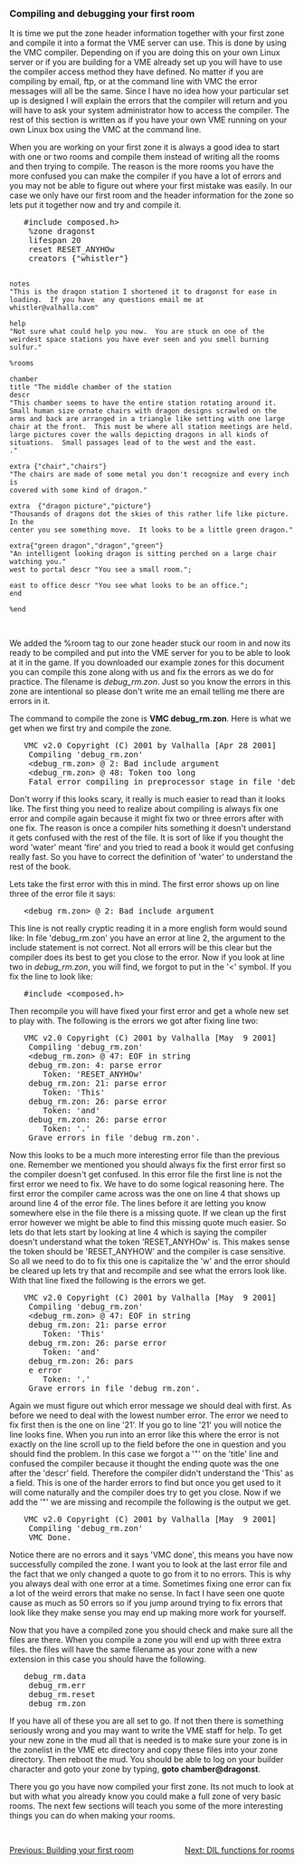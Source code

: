 <div class="mw-parser-output"><h3><span class="mw-headline" id="Compiling_and_debugging_your_first_room">Compiling and debugging your first room</span></h3>
<p>	It is time we put the zone header information together with
	your first zone and compile it into a format the VME server can
	use.  This is done by using the VMC compiler.  Depending on if you
	are doing this on your own Linux server or if you are building for a
	VME already set up you will have to use the compiler access
	method they have defined.  No matter if you are compiling by email,
	ftp, or at the command line with VMC the error messages will all be
	the same.  Since I have no idea how your particular set up is
	designed I will explain the errors that the compiler will return and
	you will have to ask your system administrator how to access the
	compiler.  The rest of this section is written as if you have your
	own VME running on your own Linux box using the VMC at the command
	line.
</p><p>	When you are working on your first zone it is always a good
	idea to start with one or two rooms and compile them instead of
	writing all the rooms and then trying to compile.  The reason is the
	more rooms you have the more confused you can make the compiler if
	you have a lot of errors and you may not be able to figure out where
	your first mistake was easily.  In our case we only have our first
	room and the header information for the zone so lets put it together
	now and try and compile it.
</p>
<pre>	#include composed.h&gt;
	%zone dragonst
	lifespan 20
	reset RESET_ANYHOw
	creators {"whistler"}

	notes
	"This is the dragon station I shortened it to dragonst for ease in
	loading.  If you have  any questions email me at whistler@valhalla.com"

	help
	"Not sure what could help you now.  You are stuck on one of the
	weirdest space stations you have ever seen and you smell burning
	sulfur."

	%rooms

	chamber
	title "The middle chamber of the station
	descr
	"This chamber seems to have the entire station rotating around it.
	Small human size ornate chairs with dragon designs scrawled on the
	arms and back are arranged in a triangle like setting with one large
	chair at the front.  This must be where all station meetings are held.
	large pictures cover the walls depicting dragons in all kinds of
	situations.  Small passages lead of to the west and the east.
	."

	extra {"chair","chairs"}
	"The chairs are made of some metal you don't recognize and every inch is
	covered with some kind of dragon."

	extra  {"dragon picture","picture"}
	"Thousands of dragons dot the skies of this rather life like picture.  In the
	center you see something move.  It looks to be a little green dragon."

	extra{"green dragon","dragon","green"}
	"An intelligent looking dragon is sitting perched on a large chair watching you."
	west to portal descr "You see a small room.";

	east to office descr "You see what looks to be an office.";
	end

	%end
</pre>
<p>We added the %room tag to our zone header stuck our room in
	and now its ready to be compiled and put into the VME server for
	you to be able to look at it in the game.  If you downloaded our
	example zones for this document you can compile this zone along with
	us and fix the errors as we do for practice.  The filename is
	<i>debug_rm.zon</i>.  Just so you know the errors in this
	zone are intentional so please don't write me an email telling me
	there are errors in it.
</p><p>	The command to compile the zone is
	<b>VMC debug_rm.zon</b>.
	Here is what we get when we first try and
	compile the zone.
</p>
<pre>	VMC v2.0 Copyright (C) 2001 by Valhalla [Apr 28 2001]
	Compiling 'debug_rm.zon'
	&lt;debug_rm.zon&gt; @ 2: Bad include argument
	&lt;debug_rm.zon&gt; @ 48: Token too long
	Fatal error compiling in preprocessor stage in file 'debug_rm.zon'.
</pre>
<p>Don't worry if this looks scary, it really is much easier to read than it looks like.
	The first thing you need to realize about compiling is always fix one error
	and compile again because it might fix two or three errors after
	with one fix.  The reason is once a compiler hits something it
	doesn't understand it gets confused with the rest of the file.  It
	is sort of like if you thought the word 'water' meant 'fire' and you
	tried to read a book it would get confusing really fast.  So you have
	to correct the definition of 'water' to understand the rest of the
	book.
</p><p>	Lets take the first error with this in mind.  The first error
	shows up on line three of the error file it says:
</p>
<pre>	&lt;debug_rm.zon&gt; @ 2: Bad include argument
</pre>
<p>This line is not really cryptic reading it in a more english form
	would sound like:  In file 'debug_rm.zon' you have an error at line 2, the
	argument to the include statement is not correct.  Not all errors will
	be this clear but the compiler does its best to get you close to the
	error.  Now if you look at line two in <i>debug_rm.zon</i>,
	you will find, we forgot to put in the '&lt;' symbol.  If you fix
	the line to look like:
</p>
<pre>	#include &lt;composed.h&gt;
</pre>
<p>Then recompile you will have fixed your first error and get a whole new
	set to play with.  The following is the errors we got after fixing line
	two:
</p>
<pre>	VMC v2.0 Copyright (C) 2001 by Valhalla [May  9 2001]
	Compiling 'debug_rm.zon'
	&lt;debug_rm.zon&gt; @ 47: EOF in string
	debug_rm.zon: 4: parse error
	   Token: 'RESET_ANYHOw'
	debug_rm.zon: 21: parse error
	   Token: 'This'
	debug_rm.zon: 26: parse error
	   Token: 'and'
	debug_rm.zon: 26: parse error
	   Token: '.'
	Grave errors in file 'debug_rm.zon'.
</pre>
<p>Now this looks to be a much more interesting error file than the
	previous one.  Remember we mentioned you should always fix the
	first error first so the compiler doesn't get confused.  In this error
	file the first line is not the first error we need to fix.  We have
	to do some logical reasoning here.  The first error the compiler
	came across was the one on line 4 that shows up around line 4 of the
	error file.  The lines before it are letting you know somewhere
	else in the file there is a missing quote.  If we clean up the first
	error however we might be able to find this missing quote much easier.
	So lets do that lets start by looking at line 4 which is saying the
	compiler doesn't understand what the token 'RESET_ANYHOw' is.  This
	makes sense the token should be 'RESET_ANYHOW' and the compiler is
	case sensitive.  So all we need to do to fix this one is capitalize the
	'w' and the error should be cleared up lets try that and recompile and
	see what the errors look like.  With that line fixed the following is
	the errors we get.
</p>
<pre>	VMC v2.0 Copyright (C) 2001 by Valhalla [May  9 2001]
	Compiling 'debug_rm.zon'
	&lt;debug_rm.zon&gt; @ 47: EOF in string
	debug_rm.zon: 21: parse error
	   Token: 'This'
	debug_rm.zon: 26: parse error
	   Token: 'and'
	debug_rm.zon: 26: pars
	e error
	   Token: '.'
	Grave errors in file 'debug_rm.zon'.
</pre>
<p>Again we must figure out which error message we should deal with
	first.  As before we need to deal with the lowest number error.  The
	error we need to fix first then is the one on line '21'.  If you go
	to line '21' you will notice the line looks fine.  When you run
	into an error like this where the error is not exactly on the line
	scroll up to the field before the one in question and you should find the
	problem.  In this case we forgot a '"' on the 'title' line and
	confused the compiler because it thought the ending quote was the one
	after the 'descr' field.  Therefore the compiler didn't understand the
	'This' as a field.  This is one of the harder errors to find but once
	you get used to it will come naturally and the compiler does try to
	get you close.  Now if we add the '"' we are missing and recompile
	the following is the output we get.
</p>
<pre>	VMC v2.0 Copyright (C) 2001 by Valhalla [May  9 2001]
	Compiling 'debug_rm.zon'
	VMC Done.
</pre>
<p>Notice there are no errors and it says 'VMC done', this means
	you have now successfully compiled the zone.  I want you to look at the
	last error file and the fact that we only changed a quote to go from it
	to no errors.  This is why you always deal with one error at a time.
	Sometimes fixing one error can fix a lot of the weird errors that make
	no sense.  In fact I have seen one quote cause as much as 50 errors so
	if you jump around trying to fix errors that look like they make sense
	you may end up making more work for yourself.
</p><p>	Now that you have a compiled zone you should check and make sure
	all the files are there.  When you compile a zone you will end up
	with  three extra files. the files will have the same filename as your zone
	with a new extension in this case you should have the following.
</p>
<pre>	debug_rm.data
	debug_rm.err
	debug_rm.reset
	debug_rm.zon
</pre>
<p>If you have all of these you are all set to go.  If not then there
	is something seriously wrong and you may want to write the VME staff for
	help.  To get your new zone in the mud all that is needed is to make
	sure your zone is in the zonelist in the VME etc directory and copy
	these files into your zone directory.  Then reboot the mud.  You should
	be able to log on your builder character and goto your zone by typing,
	<b>goto chamber@dragonst</b>.
</p><p>	There you go you have now compiled your first zone.  Its not much
	to look at but with what you already know you could make a full zone of
	very basic rooms.  The next few sections will teach you some of the more
	interesting things you can do when making your rooms.
</p>
<div style="padding-top: 30px; padding-bottom: 20px; text-align: left;float:left;width:50%;"><a href="./Manual:Zone-Manual-The-Room-Section-Building-your-first-room" title="Manual:Zone Manual/The Room Section/Building your first room">Previous: Building your first room</a></div>
<div style="padding-top: 30px; padding-bottom: 20px; text-align: right;float:right;width:50%;"><a href="./Manual:Zone-Manual-The-Room-Section-DIL-functions-for-rooms" title="Manual:Zone Manual/The Room Section/DIL functions for rooms">Next: DIL functions for rooms</a></div></div>